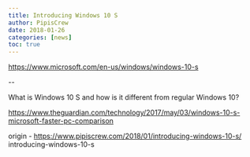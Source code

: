 ```yaml
---
title: Introducing Windows 10 S
author: PipisCrew
date: 2018-01-26
categories: [news]
toc: true
---
```


https://www.microsoft.com/en-us/windows/windows-10-s

--

What is Windows 10 S and how is it different from regular Windows 10?

https://www.theguardian.com/technology/2017/may/03/windows-10-s-microsoft-faster-pc-comparison

origin - https://www.pipiscrew.com/2018/01/introducing-windows-10-s/ introducing-windows-10-s